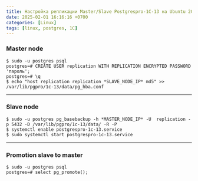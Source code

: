 ```yaml
---
title: Настройка репликации Master/Slave Postgrespro-1C-13 на Ubuntu 20.04
date: 2025-02-01 16:16:16 +0700
categories: [Linux]
tags: [linux, postgres, 1C]
---
```

<!--excerpt-->
### Master node
    $ sudo -u postgres psql
    postgres=# CREATE USER replication WITH REPLICATION ENCRYPTED PASSWORD 'пароль';
    postgres=# \q
    $ echo "host replication replication *SLAVE_NODE_IP* md5" >> /var/lib/pgpro/1c-13/data/pg_hba.conf

---

### Slave node
    $ sudo -u postgres pg_basebackup -h *MASTER_NODE_IP* -U  replication -p 5432 -D /var/lib/pgpro/1c-13/data/ -R -P
    $ systemctl enable postgrespro-1c-13.service
    $ sudo systemctl start postgrespro-1c-13.service

---

### Promotion slave to master
    $ sudo -u postgres psql
    postgres=# select pg_promote();
